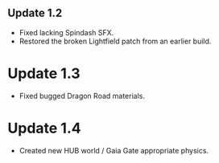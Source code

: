 ## Update 1.2
- Fixed lacking Spindash SFX.
- Restored the broken Lightfield patch from an earlier build.

# Update 1.3
- Fixed bugged Dragon Road materials.

# Update 1.4
- Created new HUB world / Gaia Gate appropriate physics.
